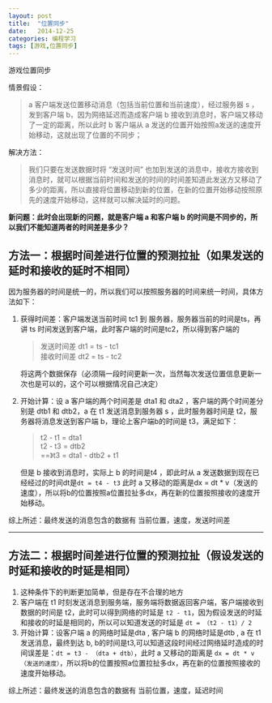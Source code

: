 ```yaml
---
layout: post
title:  "位置同步"
date:   2014-12-25
categories: 编程学习
tags: [游戏,位置同步]
---
```

游戏位置同步

情景假设：

> a 客户端发送位置移动消息（包括当前位置和当前速度），经过服务器 s ，发到客户端 b，因为网络延迟而造成客户端 b 接收到消息时，客户端又移动了一定的距离，所以此时 b 客户端从 a 发送的位置开始按照a发送的速度开始移动，这就出现了位置的不同步；

<!-- more -->

解决方法：

> 我们只要在发送数据时将 “发送时间” 也加到发送的消息中，接收方接收到消息时，就可以根据当前时间和发送的时间的时间差知道此发送方又移动了多少的距离，所以直接将位置移动到新的位置，在新的位置开始移动按照原先的速度开始移动，这样就可以解决延时的问题。

**新问题：此时会出现新的问题，就是客户端 a 和客户端 b 的时间是不同步的，所以我们不能知道两者的时间差是多少？**

## 方法一：根据时间差进行位置的预测拉扯（如果发送的延时和接收的延时不相同）

因为服务器的时间是统一的，所以我们可以按照服务器的时间来统一时间，具体方法如下：

1. 获得时间差：客户端发送当前时间 tc1 到 服务器，服务器当前的时间是ts，再讲 ts 时间发送到客户端，此时客户端的时间是tc2，所以得到客户端的

    >发送时间差        dt1 = ts - tc1       
    >接收时间差        dt2 = ts - tc2       

    
    将这两个数据保存（必须隔一段时间更新一次，当然每次发送位置信息更新一次也是可以的，这个可以根据情况自己决定）

2. 开始计算：设 a 客户端的两个时间差是 dta1 和 dta2 ，客户端的两个时间差分别是 dtb1 和 dtb2，a 在 t1 发送消息到服务器 s ，此时服务器时间是 t2，服务器将消息发送到客户端 b，理论上客户端b的时间是 t3，满足如下：

    >
    >t2 - t1 = dta1  
    >t2 - t3 = dtb2  
    ==》t3 = dta1 - dtb2 + t1
    >
    
    但是 b 接收到消息时，实际上 b 的时间是t4 ，即此时从 a 发送数据到现在已经经过的时间dt是`dt = t4 - t3`
    此时 a 又移动的距离是dx = dt * v（发送的速度），所以将b的位置按照a位置拉扯多dx，再在新的位置按照接收的速度开始移动。 
 
综上所述：最终发送的消息包含的数据有  当前位置，速度，发送时间差  

---

## 方法二：根据时间差进行位置的预测拉扯（假设发送的时延和接收的时延是相同）

1. 这种条件下的判断更加简单，但是存在不合理的地方
2. 客户端在 t1 时刻发送消息到服务端，服务端将数据返回客户端，客户端接收到数据的时间是 t2，此时可以得到网络的时延是 `t2 - t1`，因为假设发送的时延和接收的时延是相同的，所以可以知道发送的时延是 `dt = （t2 - t1）/ 2`
3. 开始计算：设客户端 a 的网络时延是dta , 客户端 b 的网络时延是dtb , a 在 t1 发送消息，最终到达 b, b的时间是t3,可以知道这段时间经过网络延时造成的时间误差是：`dt = t3 - （dta + dtb）`，此时 a 又移动的距离是 `dx = dt * v（发送的速度）`，所以将b的位置按照a位置拉扯多dx，再在新的位置按照接收的速度开始移动。   

综上所述：最终发送的消息包含的数据有  当前位置，速度，延迟时间